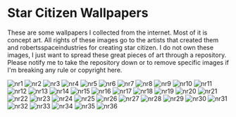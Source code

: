 # Star Citizen Wallpapers
These are some wallpapers I collected from the internet. Most of it is concept art.
All rights of these images go to the artists that created them and robertsspaceindustries for creating star citizen.
I do not own these images, I just want to spread these great pieces of art through a repository.
Please notify me to take the repository down or to remove specific images if I'm breaking any rule or copyright here.

![nr1](https://github.com/Simbaclaws/star-citizen-wallpapers/blob/master/star-citizen-background-1080p-244754.jpg)
![nr2](https://github.com/Simbaclaws/star-citizen-wallpapers/blob/master/star-citizen-background-full-hd-1080p-244726.jpg)
![nr3](https://github.com/Simbaclaws/star-citizen-wallpapers/blob/master/star-citizen-background-full-hd-1920x1080-244709.jpg)
![nr4](https://github.com/Simbaclaws/star-citizen-wallpapers/blob/master/star-citizen-background-full-hd-244725.jpg)
![nr5](https://github.com/Simbaclaws/star-citizen-wallpapers/blob/master/star-citizen-background-full-hd-244800.jpg)
![nr6](https://github.com/Simbaclaws/star-citizen-wallpapers/blob/master/star-citizen-background-full-hd-244838.jpg)
![nr7](https://github.com/Simbaclaws/star-citizen-wallpapers/blob/master/star-citizen-background-hd-1080p-244740.jpg)
![nr8](https://github.com/Simbaclaws/star-citizen-wallpapers/blob/master/star-citizen-background-hd-1600x768-244802.jpg)
![nr9](https://github.com/Simbaclaws/star-citizen-wallpapers/blob/master/star-citizen-background-hd-1600x900-244744.jpg)
![nr10](https://github.com/Simbaclaws/star-citizen-wallpapers/blob/master/star-citizen-background-hd-1920x1080-244772.jpg)
![nr11](https://github.com/Simbaclaws/star-citizen-wallpapers/blob/master/star-citizen-background-hd-1920x1080-244787.jpg)
![nr12](https://github.com/Simbaclaws/star-citizen-wallpapers/blob/master/star-citizen-background-hd-1920x1200-244765.jpg)
![nr13](https://github.com/Simbaclaws/star-citizen-wallpapers/blob/master/star-citizen-background-hd-2560x1440-244716.jpg)
![nr14](https://github.com/Simbaclaws/star-citizen-wallpapers/blob/master/star-citizen-background-hd-2560x1440-244747.jpg)
![nr15](https://github.com/Simbaclaws/star-citizen-wallpapers/blob/master/star-citizen-background-hd-2560x1440-244777.jpg)
![nr16](https://github.com/Simbaclaws/star-citizen-wallpapers/blob/master/star-citizen-background-hd-2560x1440-244783.jpg)
![nr17](https://github.com/Simbaclaws/star-citizen-wallpapers/blob/master/star-citizen-background-hd-2560x1440-244823.jpg)
![nr18](https://github.com/Simbaclaws/star-citizen-wallpapers/blob/master/star-citizen-background-hd-2560x1440-244827.jpg)
![nr19](https://github.com/Simbaclaws/star-citizen-wallpapers/blob/master/star-citizen-background-hd-2880x1800-244710.jpg)
![nr20](https://github.com/Simbaclaws/star-citizen-wallpapers/blob/master/star-citizen-background-hd-3200x2048-244741.jpg)
![nr21](https://github.com/Simbaclaws/star-citizen-wallpapers/blob/master/star-citizen-wallpaper-dual-screen-5120x2048-244819.jpg)
![nr22](https://github.com/Simbaclaws/star-citizen-wallpapers/blob/master/star-citizen-wallpaper-full-hd-1080p-244735.jpg)
![nr23](https://github.com/Simbaclaws/star-citizen-wallpapers/blob/master/star-citizen-wallpaper-full-hd-1080p-244757.jpg)
![nr24](https://github.com/Simbaclaws/star-citizen-wallpapers/blob/master/star-citizen-wallpaper-full-hd-1080p-244837.jpg)
![nr25](https://github.com/Simbaclaws/star-citizen-wallpapers/blob/master/star-citizen-wallpaper-full-hd-1920x1080-244738.jpg)
![nr26](https://github.com/Simbaclaws/star-citizen-wallpapers/blob/master/star-citizen-wallpaper-full-hd-1920x1080-244807.jpg)
![nr27](https://github.com/Simbaclaws/star-citizen-wallpapers/blob/master/star-citizen-wallpaper-full-hd-1920x1080-244808.jpg)
![nr28](https://github.com/Simbaclaws/star-citizen-wallpapers/blob/master/star-citizen-wallpaper-hd-1600x900-244775.jpg)
![nr29](https://github.com/Simbaclaws/star-citizen-wallpapers/blob/master/star-citizen-wallpaper-hd-1920x1080-244789.jpg)
![nr30](https://github.com/Simbaclaws/star-citizen-wallpapers/blob/master/star-citizen-wallpaper-hd-1920x1200-244724.jpg)
![nr31](https://github.com/Simbaclaws/star-citizen-wallpapers/blob/master/star-citizen-wallpaper-hd-2048x1080-244832.jpg)
![nr32](https://github.com/Simbaclaws/star-citizen-wallpapers/blob/master/star-citizen-wallpaper-hd-2560x1440-244702.jpg)
![nr33](https://github.com/Simbaclaws/star-citizen-wallpapers/blob/master/star-citizen-wallpaper-hd-2560x1440-244704.jpg)
![nr34](https://github.com/Simbaclaws/star-citizen-wallpapers/blob/master/star-citizen-wallpaper-hd-2560x1440-244774.jpg)
![nr35](https://github.com/Simbaclaws/star-citizen-wallpapers/blob/master/star-citizen-wallpaper-hd-2560x1440-244824.jpg)
![nr36](https://github.com/Simbaclaws/star-citizen-wallpapers/blob/master/star-citizen-wallpaper-uhd-4k-244701.jpg)
